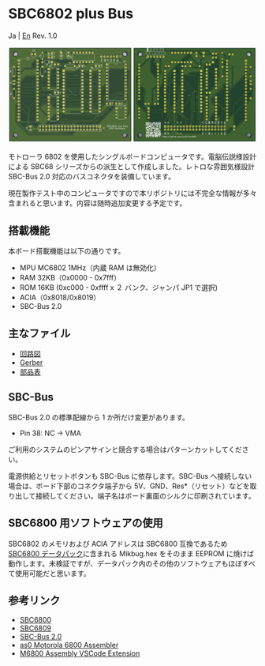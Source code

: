 # SBC6802 plus Bus

Ja | [En](README.md)
Rev. 1.0

![board1](graphics/sbc6802board12a.png)

モトローラ 6802 を使用したシングルボードコンピュータです。電脳伝説様設計による SBC68 シリーズからの派生として作成しました。レトロな雰囲気様設計 SBC-Bus 2.0 対応のバスコネクタを装備しています。

現在製作テスト中のコンピュータですので本リポジトリには不完全な情報が多々含まれると思います。内容は随時追加変更する予定です。

## 搭載機能

本ボード搭載機能は以下の通りです。

* MPU MC6802 1MHz（内蔵 RAM は無効化）
* RAM 32KB（0x0000 - 0x7fff）
* ROM 16KB (0xc000 - 0xffff x ２ バンク、ジャンパ JP1 で選択)
* ACIA（0x8018/0x8019）
* SBC-Bus 2.0

## 主なファイル

* [回路図](sbc6802_sch.pdf)
* [Gerber](sbc6802_gerber_osh.zip)
* [部品表](sbc6802_BOM.pdf)

## SBC-Bus

SBC-Bus 2.0 の標準配線から 1 か所だけ変更があります。

* Pin 38: NC -> VMA

ご利用のシステムのピンアサインと競合する場合はパターンカットしてください。

電源供給とリセットボタンも SBC-Bus に依存します。SBC-Bus へ接続しない場合は、ボード下部のコネクタ端子から 5V、GND、Res*（リセット）などを取り出して接続してください。端子名はボード裏面のシルクに印刷されています。

## SBC6800 用ソフトウェアの使用

SBC6802 のメモリおよび ACIA アドレスは SBC6800 互換であるため [SBC6800 データパック](http://www.amy.hi-ho.ne.jp/officetetsu/storage/sbc6800_datapack.zip)に含まれる Mikbug.hex をそのまま EEPROM に焼けば動作します。未検証ですが、データパック内のその他のソフトウェアもほぼすべて使用可能だと思います。

## 参考リンク

* [SBC6800](https://www.switch-science.com/catalog/3581/)
* [SBC6809](https://www.switch-science.com/catalog/3583/)
* [SBC-Bus 2.0](https://store.shopping.yahoo.co.jp/orangepicoshop/pico-a-008.html)
* [as0 Motorola 6800 Assembler](https://github.com/JimInCA/motorola-6800-assembler)
* [M6800 Assembly VSCode Extension](https://marketplace.visualstudio.com/items?itemName=RyuStudio.m6800-as0)


